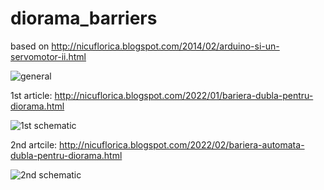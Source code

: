# diorama_barriers
based on http://nicuflorica.blogspot.com/2014/02/arduino-si-un-servomotor-ii.html

![general](https://blogger.googleusercontent.com/img/a/AVvXsEiP539EqJJp3VWKz3dEJQLa2PBugPGO5Xr66LTLeWRmbFHNZObRXxZyJNT548CqbDry9Lt3b8eCTz-0EVSwPVL-4VFD5TF_qgWILrTRhNKij9b1FHDfJmeLl8DrCOZeTWxV8-xlVZ42mQwCOFRLI8aFUu5A7YM6osdaW1RrneGSrV1taQAmrdFGuv8E6A=w320-h149)

1st article: http://nicuflorica.blogspot.com/2022/01/bariera-dubla-pentru-diorama.html

![1st schematic](https://blogger.googleusercontent.com/img/a/AVvXsEjRIx_keXnH8Cx-64OcTk3Wv4VXO318beGGf-q7BeyaNJOFspT58Rj2P9VlyMmm3nAKo6I_1x7mqfLJYGMzRHvlKe6vI1dk2hLOgpuVbOTsTgeyXV1aDMsYIshauzuG_M3DJ6qheVRlWN6ihUJci1NoOf0xLLr22gL9Xf02tJtFP6b6xo25lJAqdxCAJA=s320)

2nd artcile: http://nicuflorica.blogspot.com/2022/02/bariera-automata-dubla-pentru-diorama.html

![2nd schematic](https://blogger.googleusercontent.com/img/a/AVvXsEgiN34B2klN0eRA6TFgondghyovYcYXwJd3pnPn-7FLOAkWXoqtItMNAKB1JlHxEkwpYfqcDA8p8t-7SyYocskaQOvlVWjLFYEr_I8ejwpEd1Js9fabKzuC3cCDFkz7aUMU3vz9aoGnDugwhiH9HTKYwTVEsgZpE82YeNL3ji3N-KOtCBjvC6CVqxfbFg=w320-h290)
